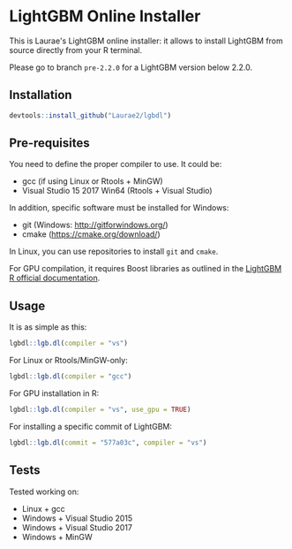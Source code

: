 # LightGBM Online Installer

This is Laurae's LightGBM online installer: it allows to install LightGBM from source directly from your R terminal.

Please go to branch `pre-2.2.0` for a LightGBM version below 2.2.0.

## Installation

```r
devtools::install_github("Laurae2/lgbdl")
```

## Pre-requisites

You need to define the proper compiler to use. It could be:

* gcc (if using Linux or Rtools + MinGW)
* Visual Studio 15 2017 Win64 (Rtools + Visual Studio)

In addition, specific software must be installed for Windows:

- git (Windows: http://gitforwindows.org/)
- cmake (https://cmake.org/download/)

In Linux, you can use repositories to install `git` and `cmake`.

For GPU compilation, it requires Boost libraries as outlined in the [LightGBM R official documentation](https://github.com/Microsoft/LightGBM/tree/master/R-package).

## Usage

It is as simple as this:

```r
lgbdl::lgb.dl(compiler = "vs")
```

For Linux or Rtools/MinGW-only:

```r
lgbdl::lgb.dl(compiler = "gcc")
```

For GPU installation in R:

```r
lgbdl::lgb.dl(compiler = "vs", use_gpu = TRUE)
```

For installing a specific commit of LightGBM:

```r
lgbdl::lgb.dl(commit = "577a03c", compiler = "vs")
```

## Tests

Tested working on:

- Linux + gcc
- Windows + Visual Studio 2015
- Windows + Visual Studio 2017
- Windows + MinGW
